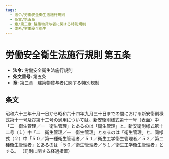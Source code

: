 ```yaml
---
tags:
  - 法令/労働安全衛生法施行規則
  - 条文/第五条
  - 章/第三章_建築物貸与者に関する特別規制
  - 体系/労働安全衛生
---
```

# 労働安全衛生法施行規則 第五条

- **法令:** 労働安全衛生法施行規則
- **条文番号:** 第五条
- **章:** 第三章　建築物貸与者に関する特別規制

## 条文
昭和六十三年十月一日から昭和六十四年九月三十日までの間における新安衛則様式第十一号及び第十二号の適用については、新安衛則様式第十一号（表面）中「二　衛生管理／一　衛生管理」とあるのは「衛生管理」と、新安衛則様式第十二号（１）中「二　衛生管理／一　衛生管理」とあるのは「衛生管理」と、同様式（２）中「５０／第一種衛生管理者／５１／衛生工学衛生管理者／５２／第二種衛生管理者」とあるのは「５０／衛生管理者／５１／衛生工学衛生管理者」とする。
（罰則に関する経過措置）

